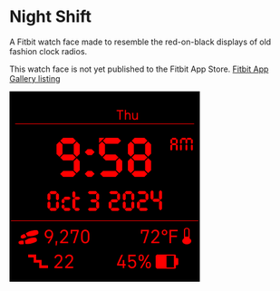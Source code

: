# Night Shift
 A Fitbit watch face made to resemble the red-on-black displays of old fashion clock radios.


This watch face is not yet published to the Fitbit App Store. [Fitbit App Gallery listing](https://gallery.fitbit.com/details/2d897910-f126-416f-a833-78224e49b6ee?key=167d5091-b4ef-40d6-a34a-766913290e7d)


![screenshot](Screenshot.png)
